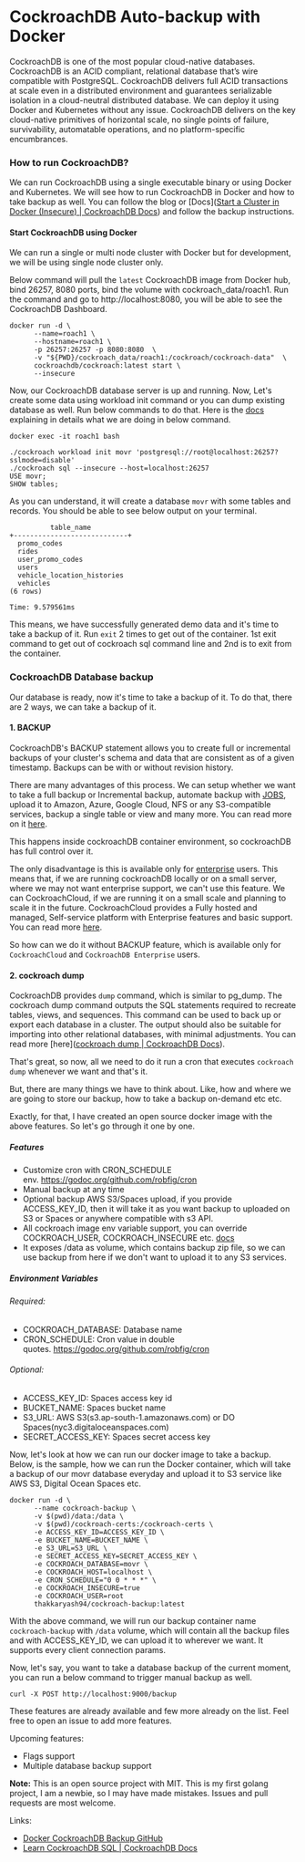 # CockroachDB Auto-backup with Docker

CockroachDB is one of the most popular cloud-native databases. CockroachDB is an ACID compliant, relational database that’s wire compatible with PostgreSQL. CockroachDB delivers full ACID transactions at scale even in a distributed environment and guarantees serializable isolation in a cloud-neutral distributed database. We can deploy it using Docker and Kubernetes without any issue. CockroachDB delivers on the key cloud-native primitives of horizontal scale, no single points of failure, survivability, automatable operations, and no platform-specific encumbrances.

### How to run CockroachDB?

We can run CockroachDB using a single executable binary or using Docker and Kubernetes. We will see how to run CockroachDB in Docker and how to take backup as well. You can follow the blog or [Docs]([Start a Cluster in Docker (Insecure) | CockroachDB Docs](https://www.cockroachlabs.com/docs/stable/start-a-local-cluster-in-docker-mac.html)) and follow the backup instructions.

#### Start CockroachDB using Docker

We can run a single or multi node cluster with Docker but for development, we will be using single node cluster only.

Below command will pull the `latest` CockroachDB image from Docker hub, bind 26257, 8080 ports, bind the volume with cockroach_data/roach1. Run the command and go to http://localhost:8080, you will be able to see the CockroachDB Dashboard.

```shell
docker run -d \
      --name=roach1 \
      --hostname=roach1 \
      -p 26257:26257 -p 8080:8080  \
      -v "${PWD}/cockroach_data/roach1:/cockroach/cockroach-data"  \
      cockroachdb/cockroach:latest start \
      --insecure
```

Now, our CockroachDB database server is up and running. Now, Let's create some data using workload init command or you can dump existing database as well. Run below commands to do that. Here is the [docs](https://www.cockroachlabs.com/docs/stable/learn-cockroachdb-sql.html) explaining in details what we are doing in below command.

```shell
docker exec -it roach1 bash

./cockroach workload init movr 'postgresql://root@localhost:26257?sslmode=disable'
./cockroach sql --insecure --host=localhost:26257
USE movr;
SHOW tables;
```

As you can understand,  it will create a database `movr` with some tables and records. You should be able to see below output on your terminal.

```shell
          table_name
+----------------------------+
  promo_codes
  rides
  user_promo_codes
  users
  vehicle_location_histories
  vehicles
(6 rows)

Time: 9.579561ms
```

This means, we have successfully generated demo data and it's time to take a backup of it. Run `exit` 2 times to get out of the container. 1st exit command to get out of cockroach sql command line and 2nd is to exit from the container.

### CockroachDB Database backup

Our database is ready, now it's time to take a backup of it. To do that, there are 2 ways, we can take a backup of it.

#### 1. BACKUP

CockroachDB's BACKUP statement allows you to create full or incremental backups of your cluster's schema and data that are consistent as of a given timestamp. Backups can be with or without revision history.

There are many advantages of this process. We can setup whether we want to take a full backup or Incremental backup, automate backup with [JOBS](https://www.cockroachlabs.com/docs/stable/backup.html#viewing-and-controlling-backups-jobs), upload it to Amazon, Azure, Google Cloud, NFS or any S3-compatible services, backup a single table or view and many more. You can read more on it [here](https://www.cockroachlabs.com/docs/stable/backup.html).

This happens inside cockroachDB container environment, so cockroachDB has full control over it.

The only disadvantage is this is available only for [enterprise](https://www.cockroachlabs.com/product/cockroachdb/) users. This means that, if we are running cockroachDB locally or on a small server, where we may not want enterprise support, we can't use this feature. We can CockroachCloud, if we are running it on a small scale and planning to scale it in the future. CockroachCloud provides a Fully hosted and managed, Self-service platform with Enterprise features and basic support. You can read more [here](https://www.cockroachlabs.com/pricing/).

So how can we do it without BACKUP feature, which is available only for `CockroachCloud` and `CockroachDB Enterprise` users.

#### 2. cockroach dump

CockroachDB provides `dump` command, which is similar to pg_dump. The cockroach dump command outputs the SQL statements required to recreate tables, views, and sequences. This command can be used to back up or export each database in a cluster. The output should also be suitable for importing into other relational databases, with minimal adjustments. You can read more [here]([cockroach dump | CockroachDB Docs](https://www.cockroachlabs.com/docs/stable/cockroach-dump.html)).

That's great, so now, all we need to do it run a cron that executes `cockroach dump` whenever we want and that's it.

But, there are many things we have to think about. Like, how and where we are going to store our backup, how to take a backup on-demand etc etc.

Exactly, for that, I have created an open source docker image with the above features. So let's go through it one by one.

##### Features

- Customize cron with CRON_SCHEDULE env. https://godoc.org/github.com/robfig/cron
- Manual backup at any time
- Optional backup AWS S3/Spaces upload, if you provide ACCESS_KEY_ID, then it will take it as you want backup to uploaded on S3 or Spaces or anywhere compatible with s3 API.
- All cockroach image env variable support, you can override COCKROACH_USER, COCKROACH_INSECURE etc. [docs](https://www.cockroachlabs.com/docs/v19.2/cockroach-dump.html#client-connection)
- It exposes /data as volume, which contains backup zip file, so we can use backup from here if we don't want to upload it to any S3 services.

##### Environment Variables

###### Required:

- COCKROACH_DATABASE: Database name
- CRON_SCHEDULE: Cron value in double quotes. https://godoc.org/github.com/robfig/cron

###### Optional:

- ACCESS_KEY_ID: Spaces access key id
- BUCKET_NAME: Spaces bucket name
- S3_URL: AWS S3(s3.ap-south-1.amazonaws.com) or DO Spaces(nyc3.digitaloceanspaces.com)
- SECRET_ACCESS_KEY: Spaces secret access key

Now, let's look at how we can run our docker image to take a backup. Below, is the sample, how we can run the Docker container, which will take a backup of our movr database everyday and upload it to S3 service like AWS S3, Digital Ocean Spaces etc.

```shell
docker run -d \
      --name cockroach-backup \
      -v $(pwd)/data:/data \
      -v $(pwd)/cockroach-certs:/cockroach-certs \
      -e ACCESS_KEY_ID=ACCESS_KEY_ID \
      -e BUCKET_NAME=BUCKET_NAME \
      -e S3_URL=S3_URL \
      -e SECRET_ACCESS_KEY=SECRET_ACCESS_KEY \
      -e COCKROACH_DATABASE=movr \
      -e COCKROACH_HOST=localhost \
      -e CRON_SCHEDULE="0 0 * * *" \
      -e COCKROACH_INSECURE=true
      -e COCKROACH_USER=root
      thakkaryash94/cockroach-backup:latest
```

With the above command, we will run our backup container name `cockroach-backup` with `/data` volume, which will contain all the backup files and with ACCESS_KEY_ID, we can upload it to wherever we want. It supports every client connection params.

Now, let's say, you want to take a database backup of the current moment, you can run a below command to trigger manual backup as well.

```shell
curl -X POST http://localhost:9000/backup
```

These features are already available and few more already on the list. Feel free to open an issue to add more features.

Upcoming features:

- Flags support
- Multiple database backup support

**Note:** This is an open source project with MIT. This is my first golang project, I am a newbie, so I may have made mistakes. Issues and pull requests are most welcome.

Links:

- [Docker CockroachDB Backup GitHub](https://github.com/thakkaryash94/docker-cockroachdb-backup)
- [Learn CockroachDB SQL | CockroachDB Docs](https://www.cockroachlabs.com/docs/stable/learn-cockroachdb-sql.html)
